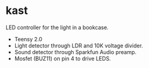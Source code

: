 # kast
LED controller for the light in a bookcase.

- Teensy 2.0
- Light detector through LDR and 10K voltage divider.
- Sound detector through Sparkfun Audio preamp.
- Mosfet (BUZ11) on pin 4 to drive LEDS.
